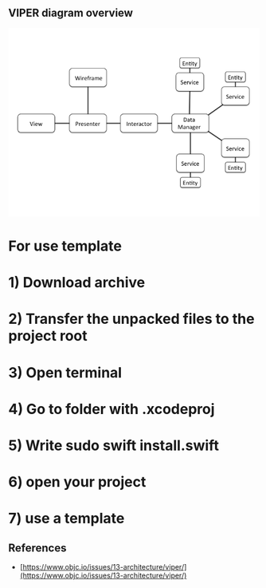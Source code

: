 ## VIPER diagram overview
![Preview](/Module%20Viper/assets/viper_diagram.png)



# For use template
# 1) Download archive
# 2) Transfer the unpacked files to the project root
# 3) Open terminal 
# 4) Go to folder with .xcodeproj
# 5) Write sudo swift install.swift
# 6) open your project
# 7) use a template



## References
- [https://www.objc.io/issues/13-architecture/viper/](https://www.objc.io/issues/13-architecture/viper/)
